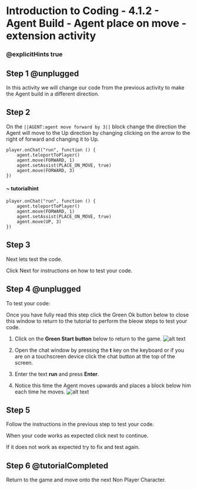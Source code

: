 # Introduction to Coding - 4.1.2 - Agent Build - Agent place on move - extension activity 

### @explicitHints true

## Step 1 @unplugged
In this activity we will change our code from the previous activity to make the Agent build in a different direction.

## Step 2
On the ``||AGENT:agent move forward by 3||`` block change the direction the Agent will move to the Up direction by changing clicking on the arrow to the right of forward and changing it to Up.
```template
player.onChat("run", function () {
    agent.teleportToPlayer()
    agent.move(FORWARD, 1)
    agent.setAssist(PLACE_ON_MOVE, true)
	agent.move(FORWARD, 3)
})
```
#### ~ tutorialhint
```blocks
player.onChat("run", function () {
    agent.teleportToPlayer()
    agent.move(FORWARD, 1)
    agent.setAssist(PLACE_ON_MOVE, true)
	agent.move(UP, 3)
})
```

## Step 3
Next lets test the code.

Click Next for instructions on how to test your code.

## Step 4 @unplugged
To test your code:

Once you have fully read this step click the Green Ok button below to close this window to return to the tutorial to perform the bleow steps to test your code.

1. Click on the **Green Start button** below to return to the game.
![alt text](https://intro.codingcredentials.com/Lesson3/3.1.1/images/4.jpg?raw=true "Start")


2. Open the chat window by pressing the **t** key on the keyboard or if you are on a touchscreen device click the chat button at the top of the screen.


3. Enter the text **run** and press **Enter**.


4. Notice this time the Agent moves upwards and places a block below him each time he moves.
![alt text](https://intro.codingcredentials.com/Lesson4/4.1.2/images/1.jpg?raw=true "Run")

## Step 5
Follow the instructions in the previous step to test your code.

When your code works as expected click next to continue.

If it does not work as expected try to fix and test again.

## Step 6 @tutorialCompleted
Return to the game and move onto the next Non Player Character.
